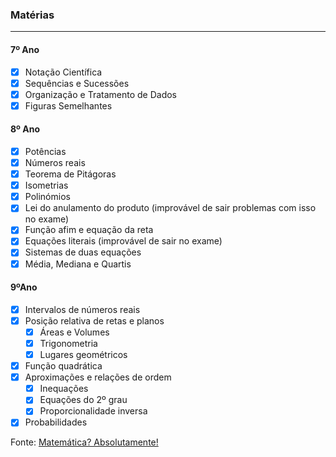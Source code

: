 ### Matérias
---
#### 7º Ano
- [x] Notação Científica
- [x] Sequências e Sucessões
- [x] Organização e Tratamento de Dados
- [x] Figuras Semelhantes
#### 8º Ano
- [x] Potências
- [x] Números reais
- [x] Teorema de Pitágoras
- [x] Isometrias
- [x] Polinómios
- [x] Lei do anulamento do produto (improvável de sair problemas com isso no exame)
- [x] Função afim e equação da reta
- [x] Equações literais (improvável de sair no exame)
- [x] Sistemas de duas equações
- [x] Média, Mediana e Quartis

#### 9ºAno
- [x] Intervalos de números reais
- [x] Posição relativa de retas e planos
	- [x] Áreas e Volumes
	- [x] Trigonometria
	- [x] Lugares geométricos
- [x] Função quadrática
- [x] Aproximações e relações de ordem
	- [x] Inequações
	- [x] Equações do 2º grau
	- [x] Proporcionalidade inversa
- [x] Probabilidades

Fonte: [Matemática? Absolutamente!](https://mat.absolutamente.net/joomla/index.php/recursos/fichas-de-trabalho/3-ciclo#7-ano)